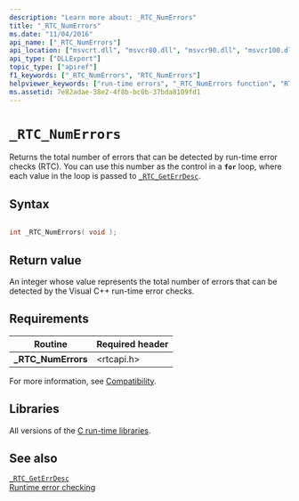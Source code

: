 ```yaml
---
description: "Learn more about: _RTC_NumErrors"
title: "_RTC_NumErrors"
ms.date: "11/04/2016"
api_name: ["_RTC_NumErrors"]
api_location: ["msvcrt.dll", "msvcr80.dll", "msvcr90.dll", "msvcr100.dll", "msvcr100_clr0400.dll", "msvcr110.dll", "msvcr110_clr0400.dll", "msvcr120.dll", "msvcr120_clr0400.dll", "ucrtbase.dll"]
api_type: ["DLLExport"]
topic_type: ["apiref"]
f1_keywords: ["_RTC_NumErrors", "RTC_NumErrors"]
helpviewer_keywords: ["run-time errors", "_RTC_NumErrors function", "RTC_NumErrors function"]
ms.assetid: 7e82adae-38e2-4f8b-bc0b-37bda8109fd1
---
```

# `_RTC_NumErrors`

Returns the total number of errors that can be detected by run-time error checks (RTC). You can use this number as the control in a **`for`** loop, where each value in the loop is passed to [`_RTC_GetErrDesc`](rtc-geterrdesc.md).

## Syntax

```C

int _RTC_NumErrors( void );
```

## Return value

An integer whose value represents the total number of errors that can be detected by the Visual C++ run-time error checks.

## Requirements

|Routine|Required header|
|-------------|---------------------|
|**_RTC_NumErrors**|\<rtcapi.h>|

For more information, see [Compatibility](../compatibility.md).

## Libraries

All versions of the [C run-time libraries](../crt-library-features.md).

## See also

[`_RTC_GetErrDesc`](rtc-geterrdesc.md)\
[Runtime error checking](../run-time-error-checking.md)
